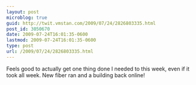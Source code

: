 ```yaml
---
layout: post
microblog: true
guid: http://twit.vmstan.com/2009/07/24/2826803335.html
post_id: 3050670
date: 2009-07-24T16:01:35-0600
lastmod: 2009-07-24T16:01:35-0600
type: post
url: /2009/07/24/2826803335.html
---
```

Feels good to actually get one thing done I needed to this week, even if it took all week. New fiber ran and a building back online!
